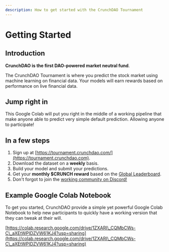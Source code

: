 ```yaml
---
description: How to get started with the CrunchDAO Tournament
---
```


# Getting Started

## Introduction

**CrunchDAO is the first DAO-powered market neutral fund**.

The CrunchDAO Tournament is where you predict the stock market using machine learning on financial data. Your models will earn rewards based on performance on live financial data.

## Jump right in

This Google Colab will put you right in the middle of a working pipeline that make anyone able to predict very simple default prediction. Allowing anyone to participate!&#x20;

## In a few steps

1. Sign up at [https://tournament.crunchdao.com/](https://tournament.crunchdao.com).
2. Download the dataset on a **weekly** basis.
3. Build your model and submit your predictions.
4. Get your **monthly $CRUNCH reward** based on the [Global Leaderboard](https://tournament.crunchdao.com/global-leaderboard).
5. Don't forgot to join the [working community on Discord!](https://discord.gg/veAtzsYn3M)

## Example Google Colab Notebook

To get you started, CrunchDAO provide a simple yet powerful Google Colab Notebook to help new participants to quickly have a working version that they can tweak at their will.

[https://colab.research.google.com/drive/1ZXARI\_CQMbCWs-C\_aXEtWPIDZVW61KJ4?usp=sharing](https://colab.research.google.com/drive/1ZXARI\_CQMbCWs-C\_aXEtWPIDZVW61KJ4?usp=sharing)
